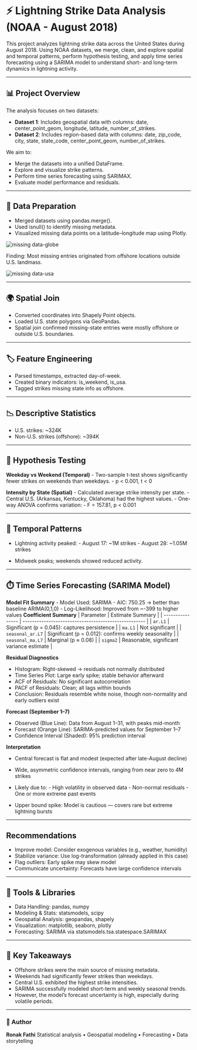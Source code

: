 # ⚡ Lightning Strike Data Analysis (NOAA - August 2018)
This project analyzes lightning strike data across the United States during August 2018. Using NOAA datasets, we merge, clean, and explore spatial and temporal patterns, perform hypothesis testing, and apply time series forecasting using a SARIMA model to understand short- and long-term dynamics in lightning activity.

---

## 📊 Project Overview
The analysis focuses on two datasets:

- **Dataset 1**: Includes geospatial data with columns: date, center_point_geom, longitude, latitude, number_of_strikes.
- **Dataset 2**: Includes region-based data with columns: date, zip_code, city, state, state_code, center_point_geom, number_of_strikes.

We aim to:

- Merge the datasets into a unified DataFrame.
- Explore and visualize strike patterns.
- Perform time series forecasting using SARIMAX.
- Evaluate model performance and residuals.

---

## 🔧 Data Preparation

- Merged datasets using pandas.merge().
- Used isnull() to identify missing metadata.
- Visualized missing data points on a latitude–longitude map using Plotly.

![missing data-globe](https://github.com/user-attachments/assets/b1267afb-436d-46e0-a626-5efe581d6ebe)

Finding: Most missing entries originated from offshore locations outside U.S. landmass.

![missing data-usa](https://github.com/user-attachments/assets/a4f631d7-32fc-428d-8f3f-536369ffe1fc)

---

## 🌍 Spatial Join

- Converted coordinates into Shapely Point objects.
- Loaded U.S. state polygons via GeoPandas.
- Spatial join confirmed missing-state entries were mostly offshore or outside U.S. boundaries.

---

## 🏷️ Feature Engineering

- Parsed timestamps, extracted day-of-week.
- Created binary indicators: is_weekend, is_usa.
- Tagged strikes missing state info as offshore.

---

## 📉 Descriptive Statistics

- U.S. strikes: ~324K
- Non-U.S. strikes (offshore): ~394K

---

## 🧪 Hypothesis Testing
**Weekday vs Weekend (Temporal)**
    - Two-sample t-test shows significantly fewer strikes on weekends than weekdays.
    - p < 0.001, t < 0

**Intensity by State (Spatial)**
    - Calculated average strike intensity per state.
    - Central U.S. (Arkansas, Kentucky, Oklahoma) had the highest values.
    - One-way ANOVA confirms variation:
          - F = 157.81, p < 0.001

---

## 📆 Temporal Patterns
- Lightning activity peaked:
      - August 17: ~1M strikes
      - August 28: ~1.05M strikes

- Midweek peaks; weekends showed reduced activity.

---

## ⏱️ Time Series Forecasting (SARIMA Model)
**Model Fit Summary**
      - Model Used: SARIMA
      - AIC: 750.25 → better than baseline ARIMA(0,1,0)
      - Log-Likelihood: Improved from ~-399 to higher values
**Coefficient Summary**
      | Parameter        | Estimate Summary                                     |
| ---------------- | ---------------------------------------------------- |
| `ar.L1`          | Significant (p = 0.045): captures persistence        |
| `ma.L1`          | Not significant                                      |
| `seasonal_ar.L7` | Significant (p = 0.012): confirms weekly seasonality |
| `seasonal_ma.L7` | Marginal (p ≈ 0.08)                                  |
| `sigma2`         | Reasonable, significant variance estimate            |

**Residual Diagnostics**
- Histogram: Right-skewed → residuals not normally distributed
- Time Series Plot: Large early spike; stable behavior afterward
- ACF of Residuals: No significant autocorrelation
- PACF of Residuals: Clean; all lags within bounds
- Conclusion: Residuals resemble white noise, though non-normality and early outliers exist

**Forecast (September 1–7)**
- Observed (Blue Line): Data from August 1–31, with peaks mid-month
- Forecast (Orange Line): SARIMA-predicted values for September 1–7
- Confidence Interval (Shaded): 95% prediction interval

**Interpretation**
- Central forecast is flat and modest (expected after late-August decline)
- Wide, asymmetric confidence intervals, ranging from near zero to 4M strikes
- Likely due to:
       - High volatility in observed data
       - Non-normal residuals
       - One or more extreme past events

- Upper bound spike: Model is cautious — covers rare but extreme lightning bursts

---

## Recommendations
- Improve model: Consider exogenous variables (e.g., weather, humidity)
- Stabilize variance: Use log-transformation (already applied in this case)
- Flag outliers: Early spike may skew model
- Communicate uncertainty: Forecasts have large confidence intervals

---

## 🧰 Tools & Libraries
- Data Handling: pandas, numpy
- Modeling & Stats: statsmodels, scipy
- Geospatial Analysis: geopandas, shapely
- Visualization: matplotlib, seaborn, plotly
- Forecasting: SARIMA via statsmodels.tsa.statespace.SARIMAX

---

## 📌 Key Takeaways
- Offshore strikes were the main source of missing metadata.
- Weekends had significantly fewer strikes than weekdays.
- Central U.S. exhibited the highest strike intensities.
- SARIMA successfully modeled short-term and weekly seasonal trends.
- However, the model’s forecast uncertainty is high, especially during volatile periods.

---

### 👩 Author
**Ronak Fathi**
Statistical analysis • Geospatial modeling • Forecasting • Data storytelling

